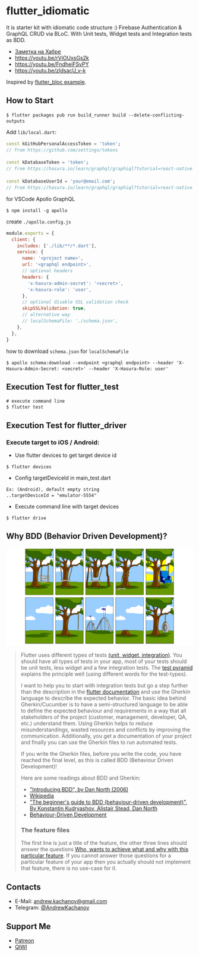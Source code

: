 # flutter_idiomatic

It is starter kit with idiomatic code structure :) Firebase Authentication & GraphQL CRUD via BLoC. With Unit tests, Widget tests and Integration tests as BDD.

- [Заметка на Хабре](https://habr.com/ru/post/528106/)
- https://youtu.be/rViOUxsGs2k
- https://youtu.be/FndheiFSvPY
- https://youtu.be/zIdsacU_y-k

Inspired by [flutter_bloc example](https://github.com/felangel/bloc/tree/master/examples/flutter_firebase_login).

## How to Start

```
$ flutter packages pub run build_runner build --delete-conflicting-outputs
```

Add `lib/local.dart`:

```dart
const kGitHubPersonalAccessToken = 'token';
// from https://github.com/settings/tokens

const kDatabaseToken = 'token';
// from https://hasura.io/learn/graphql/graphiql?tutorial=react-native

const kDatabaseUserId = 'your@email.com';
// from https://hasura.io/learn/graphql/graphiql?tutorial=react-native
```

for VSCode Apollo GraphQL

```
$ npm install -g apollo
```

create `./apollo.config.js`

```js
module.exports = {
  client: {
    includes: ['./lib/**/*.dart'],
    service: {
      name: '<project name>',
      url: '<graphql endpoint>',
      // optional headers
      headers: {
        'x-hasura-admin-secret': '<secret>',
        'x-hasura-role': 'user',
      },
      // optional disable SSL validation check
      skipSSLValidation: true,
      // alternative way
      // localSchemaFile: './schema.json',
    },
  },
}
```

how to download `schema.json` for `localSchemaFile`

```
$ apollo schema:download --endpoint <graphql endpoint> --header 'X-Hasura-Admin-Secret: <secret>' --header 'X-Hasura-Role: user'
```

## Execution Test for flutter_test

```
# execute command line
$ flutter test
```

## Execution Test for flutter_driver

### Execute target to iOS / Android:

- Use flutter devices to get target device id

```
$ flutter devices
```

- Config targetDeviceId in main_test.dart

```
Ex: (Android), default empty string
..targetDeviceId = "emulator-5554"
```

- Execute command line with target devices

```
$ flutter drive
```

## Why BDD (Behavior Driven Development)?

![Swing Project](./assets/swing_project.png)

> Flutter uses different types of tests [(unit, widget, integration)](https://flutter.dev/docs/testing). You should have all types of tests in your app, most of your tests should be unit tests, less widget and a few integration tests. The [test pyramid](https://martinfowler.com/bliki/TestPyramid.html) explains the principle well (using different words for the test-types).
>
> I want to help you to start with integration tests but go a step further than the description in the [flutter documentation](https://flutter.dev/docs/testing#integration-tests) and use the Gherkin language to describe the expected behavior.
> The basic idea behind Gherkin/Cucumber is to have a semi-structured language to be able to define the expected behaviour and requirements in a way that all stakeholders of the project (customer, management, developer, QA, etc.) understand them. Using Gherkin helps to reduce misunderstandings, wasted resources and conflicts by improving the communication. Additionally, you get a documentation of your project and finally you can use the Gherkin files to run automated tests.
>
> If you write the Gherkin files, before you write the code, you have reached the final level, as this is called BDD (Behaviour Driven Development)!
>
> Here are some readings about BDD and Gherkin:
>
> - ["Introducing BDD", by Dan North (2006)](http://blog.dannorth.net/introducing-bdd)
> - [Wikipedia](https://en.wikipedia.org/wiki/Behavior-driven_development)
> - ["The beginner's guide to BDD (behaviour-driven development)", By Konstantin Kudryashov, Alistair Stead, Dan North](https://inviqa.com/blog/bdd-guide)
> - [Behaviour-Driven Development](https://cucumber.io/docs/bdd/)
>
> ### The feature files
>
> The first line is just a title of the feature, the other three lines should answer the questions [Who, wants to achieve what and why with this particular feature](https://www.bibleserver.com/ESV/Luke15%3A4). If you cannot answer those questions for a particular feature of your app then you actually should not implement that feature, there is no use-case for it.

## Contacts

- E-Mail: [andrew.kachanov@gmail.com](mailto:andrew.kachanov@gmail.com)
- Telegram: [@AndrewKachanov](https://t.me/AndrewKachanov)

## Support Me

- [Patreon](https://www.patreon.com/comerc)
- [QIWI](https://donate.qiwi.com/payin/comerc)
